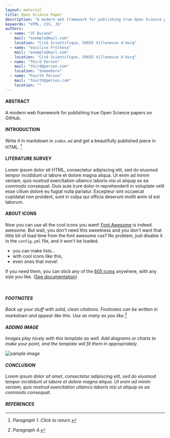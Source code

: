 ```yaml
---
layout: material
title: Open Science Paper
description: "A modern web framework for publishing true Open Science papers on GitHub."
keywords: "HTML, CSS, JS"
authors:
  - name: "JF Durand"
    mail: "exemple@mail.com"
    location: "Cité Scientifique, 59655 Villeneuve d'Ascq"
  - name: "Vasilina Frolkova"
    mail: "exemple@mail.com"
    location: "Cité Scientifique, 59655 Villeneuve d'Ascq"
  - name: "Third Person"
    mail: "third@person.com"
    location: "Somewhere"
  - name: "Fourth Person"
    mail: "fourth@person.com"
    location: ""
---
```



#### ABSTRACT

A modern web framework for publishing true Open Science papers on GitHub.


#### INTRODUCTION

Write it in markdown in <code>index.md</code> and get a beautifully published piece in HTML. [^1]


#### LITERATURE SURVEY

Lorem ipsum dolor sit HTML, consectetur adipiscing elit, sed do eiusmod tempor incididunt ut labore et dolore magna aliqua. Ut enim ad minim veniam, quis nostrud exercitation ullamco laboris nisi ut aliquip ex ea commodo consequat. Duis aute irure dolor in reprehenderit in voluptate velit esse cillum dolore eu fugiat nulla pariatur. Excepteur sint occaecat cupidatat non proident, sunt in culpa qui officia deserunt mollit anim id est laborum.

#### ABOUT ICONS

<i class="fa fa-quote-left fa-3x fa-pull-left fa-border"></i> Now you can use all the cool icons you want! [Font Awesome](http://fontawesome.io) is indeed awesome. But wait, you don't need this sweetness and you don't want that little bit of load time from the font awesome css? No problem, just disable it in the `config.yml` file, and it won't be loaded.

<ul class="fa-ul">
  <li><i class="fa-li fa fa-check-square"></i>you can make lists...</li>
  <li><i class="fa-li fa fa-check-square-o"></i>with cool icons like this,</li>
  <li><i class="fa-li fa fa-spinner fa-spin"></i>even ones that move!</li>
</ul>

If you need them, you can stick any of the [605 icons](http://fontawesome.io/icons/) anywhere, with any size you like. ([See documentation](http://fontawesome.io/examples/))

<i class="fa fa-building"></i>&nbsp;&nbsp;<i class="fa fa-bus fa-lg"></i>&nbsp;&nbsp;<i class="fa fa-cube fa-2x"></i>&nbsp;&nbsp;<i class="fa fa-paper-plane fa-3x"></i>&nbsp;&nbsp;<i class="fa fa-camera-retro fa-4x">

#### FOOTNOTES

Back up your stuff with solid, clean citations. Footnotes can be written in markdown and appear like this. Use as many as you like.[^2]

#### ADDING IMAGE

Images play nicely with this template as well. Add diagrams or charts to make your point, and the template will fit them in appropriately.

<img src="images/hello.svg" alt="sample image"> 

#### CONCLUSION
Lorem ipsum dolor sit amet, consectetur adipiscing elit, sed do eiusmod tempor incididunt ut labore et dolore magna aliqua. Ut enim ad minim veniam, quis nostrud exercitation ullamco laboris nisi ut aliquip ex ea commodo consequat.

<!--### Add social sharing buttons

Simply add the following line anywhere in your markdown:

<pre><code>{% raw  %}
{% include sharing.html %}
{% endraw %}
</code></pre>

and get a nice responsive sharing ribbon.
-->


#### REFERENCES

[^1]: Paragraph 1. Click to return.

[^2]: Paragraph 4.
